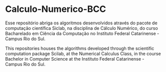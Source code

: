 # Calculo-Numerico-BCC

Esse repositório abriga os algoritmos desenvolvidos através do pacote de computação científica Siclab, na disciplina de Cálculo Numérico,
do curso Bacharelado em Ciência da Computação no Instituto Federal Catarinense - Campus Rio do Sul. 

This repositories houses the algorithms developed through the scientific computation package Scilab, at the Numerical Calculus Class, in the course Bachelor in Computer Science at the Instituto Federal Catarinense - Campus Rio do Sul. 
